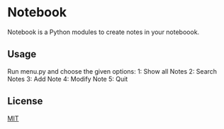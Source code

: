 # Notebook

Notebook is a Python modules to create notes in your noteboook.

## Usage

Run menu.py and choose the given options:
1: Show all Notes
2: Search Notes
3: Add Note
4: Modify Note
5: Quit

## License
[MIT](https://choosealicense.com/licenses/mit/)